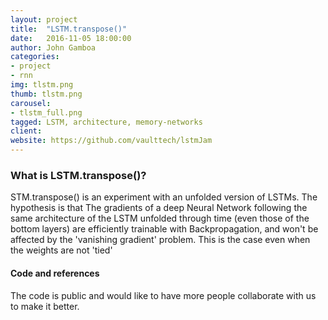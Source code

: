 ```yaml
---
layout: project
title:  "LSTM.transpose()"
date:   2016-11-05 18:00:00
author: John Gamboa
categories:
- project
- rnn
img: tlstm.png
thumb: tlstm.png
carousel:
- tlstm_full.png
tagged: LSTM, architecture, memory-networks
client: 
website: https://github.com/vaulttech/lstmJam
---
```

### What is LSTM.transpose()?
STM.transpose() is an experiment with an unfolded version of LSTMs. The hypothesis is that The gradients of a deep Neural Network following the same architecture of the LSTM unfolded through time (even those of the bottom layers) are efficiently trainable with Backpropagation, and won't be affected by the 'vanishing gradient' problem. This is the case even when the weights are not 'tied'

#### Code and references
The code is public and would like to have more people collaborate with us to make it better.
